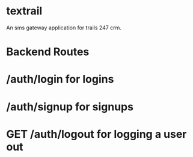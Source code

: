 # textrail
An sms gateway application for trails 247 crm.


# Backend Routes
# /auth/login for logins
# /auth/signup for signups
# GET /auth/logout for logging a user out
